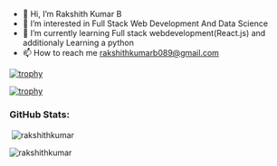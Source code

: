 - 👋 Hi, I’m Rakshith Kumar B
- 👀 I’m interested in Full Stack Web Development And Data Science
- 🌱 I’m currently learning Full stack webdevelopment(React.js) and additionaly Learning a python
- 📫 How to reach me rakshithkumarb089@gmail.com
  
[![trophy](https://github-profile-trophy.vercel.app/?username=ryo-ma)](https://github.com/ryo-ma/github-profile-trophy)

[![trophy](https://github-profile-trophy.vercel.app/?username=ryo-ma&theme=onedark)](https://github.com/ryo-ma/github-profile-trophy)


<h3 align="left">GitHub Stats:</h3>

<p>&nbsp;<img align="center" src="https://github-readme-stats.vercel.app/api?username=rakshithkumar608&show_icons=true&locale=en" alt="rakshithkumar" /></p>

<p><img align="center" src="https://github-readme-streak-stats.herokuapp.com/?user=rakshithkumar608&" alt="rakshithkumar" /></p>

